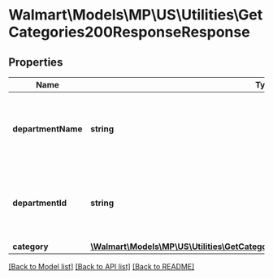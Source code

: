 # Walmart\Models\MP\US\Utilities\GetCategories200ResponseResponse

## Properties

Name | Type | Description | Notes
------------ | ------------- | ------------- | -------------
**departmentName** | **string** | The department name for which the categories have to be fetched | [optional]
**departmentId** | **string** | The department id for which the categories have to be fetched | [optional]
**category** | [**\Walmart\Models\MP\US\Utilities\GetCategories200ResponseResponseCategoryInner[]**](GetCategories200ResponseResponseCategoryInner.md) |  | [optional]


[[Back to Model list]](./) [[Back to API list]](../../../../../README.md#supported-apis) [[Back to README]](../../../../../README.md)
